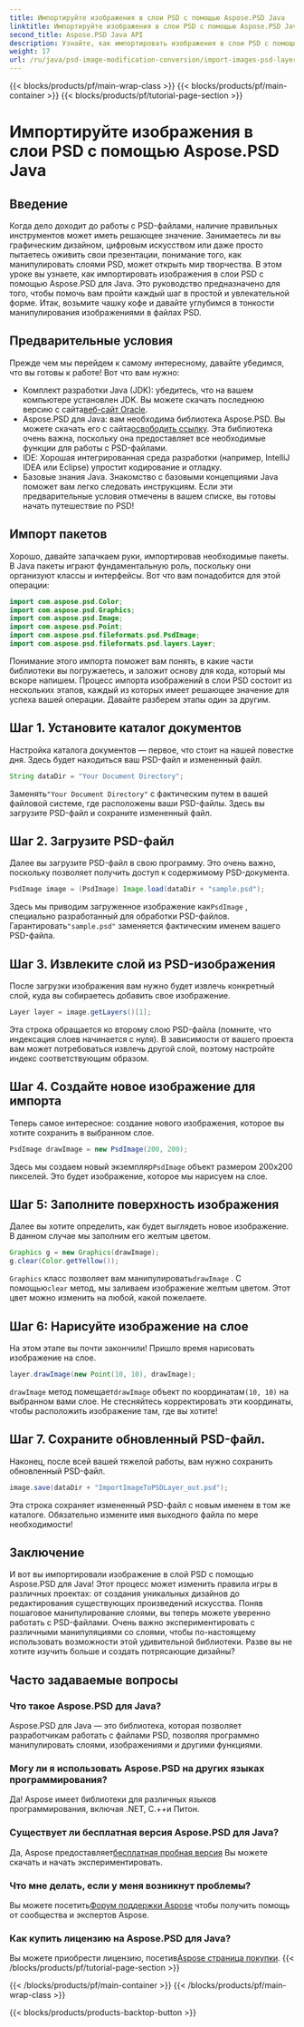 ```yaml
---
title: Импортируйте изображения в слои PSD с помощью Aspose.PSD Java
linktitle: Импортируйте изображения в слои PSD с помощью Aspose.PSD Java
second_title: Aspose.PSD Java API
description: Узнайте, как импортировать изображения в слои PSD с помощью Aspose.PSD для Java, с помощью этого подробного пошагового руководства.
weight: 17
url: /ru/java/psd-image-modification-conversion/import-images-psd-layers/
---
```


{{< blocks/products/pf/main-wrap-class >}}
{{< blocks/products/pf/main-container >}}
{{< blocks/products/pf/tutorial-page-section >}}

# Импортируйте изображения в слои PSD с помощью Aspose.PSD Java

## Введение
Когда дело доходит до работы с PSD-файлами, наличие правильных инструментов может иметь решающее значение. Занимаетесь ли вы графическим дизайном, цифровым искусством или даже просто пытаетесь оживить свои презентации, понимание того, как манипулировать слоями PSD, может открыть мир творчества. В этом уроке вы узнаете, как импортировать изображения в слои PSD с помощью Aspose.PSD для Java. Это руководство предназначено для того, чтобы помочь вам пройти каждый шаг в простой и увлекательной форме. Итак, возьмите чашку кофе и давайте углубимся в тонкости манипулирования изображениями в файлах PSD.
## Предварительные условия
Прежде чем мы перейдем к самому интересному, давайте убедимся, что вы готовы к работе! Вот что вам нужно:
-  Комплект разработки Java (JDK): убедитесь, что на вашем компьютере установлен JDK. Вы можете скачать последнюю версию с сайта[веб-сайт Oracle](https://www.oracle.com/java/technologies/javase-jdk11-downloads.html).
-  Aspose.PSD для Java: вам необходима библиотека Aspose.PSD. Вы можете скачать его с сайта[освободить ссылку](https://releases.aspose.com/psd/java/). Эта библиотека очень важна, поскольку она предоставляет все необходимые функции для работы с PSD-файлами.
- IDE: Хорошая интегрированная среда разработки (например, IntelliJ IDEA или Eclipse) упростит кодирование и отладку.
- Базовые знания Java. Знакомство с базовыми концепциями Java поможет вам легко следовать инструкциям.
Если эти предварительные условия отмечены в вашем списке, вы готовы начать путешествие по PSD!
## Импорт пакетов
Хорошо, давайте запачкаем руки, импортировав необходимые пакеты. В Java пакеты играют фундаментальную роль, поскольку они организуют классы и интерфейсы. Вот что вам понадобится для этой операции:
```java
import com.aspose.psd.Color;
import com.aspose.psd.Graphics;
import com.aspose.psd.Image;
import com.aspose.psd.Point;
import com.aspose.psd.fileformats.psd.PsdImage;
import com.aspose.psd.fileformats.psd.layers.Layer;
```
Понимание этого импорта поможет вам понять, в какие части библиотеки вы погружаетесь, и заложит основу для кода, который мы вскоре напишем.
Процесс импорта изображений в слои PSD состоит из нескольких этапов, каждый из которых имеет решающее значение для успеха вашей операции. Давайте разберем этапы один за другим.
## Шаг 1. Установите каталог документов
Настройка каталога документов — первое, что стоит на нашей повестке дня. Здесь будет находиться ваш PSD-файл и измененный файл.
```java
String dataDir = "Your Document Directory";
```
 Заменять`"Your Document Directory"` с фактическим путем в вашей файловой системе, где расположены ваши PSD-файлы. Здесь вы загрузите PSD-файл и сохраните измененный файл.
## Шаг 2. Загрузите PSD-файл
Далее вы загрузите PSD-файл в свою программу. Это очень важно, поскольку позволяет получить доступ к содержимому PSD-документа.
```java
PsdImage image = (PsdImage) Image.load(dataDir + "sample.psd");
```
 Здесь мы приводим загруженное изображение как`PsdImage` , специально разработанный для обработки PSD-файлов. Гарантировать`"sample.psd"` заменяется фактическим именем вашего PSD-файла.
## Шаг 3. Извлеките слой из PSD-изображения
После загрузки изображения вам нужно будет извлечь конкретный слой, куда вы собираетесь добавить свое изображение. 
```java
Layer layer = image.getLayers()[1];
```
Эта строка обращается ко второму слою PSD-файла (помните, что индексация слоев начинается с нуля). В зависимости от вашего проекта вам может потребоваться извлечь другой слой, поэтому настройте индекс соответствующим образом.
## Шаг 4. Создайте новое изображение для импорта
Теперь самое интересное: создание нового изображения, которое вы хотите сохранить в выбранном слое. 
```java
PsdImage drawImage = new PsdImage(200, 200);
```
 Здесь мы создаем новый экземпляр`PsdImage` объект размером 200x200 пикселей. Это будет изображение, которое мы нарисуем на слое.
## Шаг 5: Заполните поверхность изображения
Далее вы хотите определить, как будет выглядеть новое изображение. В данном случае мы заполним его желтым цветом.
```java
Graphics g = new Graphics(drawImage);
g.clear(Color.getYellow());
```
`Graphics` класс позволяет вам манипулировать`drawImage` . С помощью`clear` метод, мы заливаем изображение желтым цветом. Этот цвет можно изменить на любой, какой пожелаете.
## Шаг 6: Нарисуйте изображение на слое
На этом этапе вы почти закончили! Пришло время нарисовать изображение на слое.
```java
layer.drawImage(new Point(10, 10), drawImage);
```
`drawImage` метод помещает`drawImage` объект по координатам`(10, 10)` на выбранном вами слое. Не стесняйтесь корректировать эти координаты, чтобы расположить изображение там, где вы хотите!
## Шаг 7. Сохраните обновленный PSD-файл.
Наконец, после всей вашей тяжелой работы, вам нужно сохранить обновленный PSD-файл. 
```java
image.save(dataDir + "ImportImageToPSDLayer_out.psd");
```
Эта строка сохраняет измененный PSD-файл с новым именем в том же каталоге. Обязательно измените имя выходного файла по мере необходимости!
## Заключение
И вот вы импортировали изображение в слой PSD с помощью Aspose.PSD для Java! Этот процесс может изменить правила игры в различных проектах: от создания уникальных дизайнов до редактирования существующих произведений искусства. Поняв пошаговое манипулирование слоями, вы теперь можете уверенно работать с PSD-файлами. Очень важно экспериментировать с различными манипуляциями со слоями, чтобы по-настоящему использовать возможности этой удивительной библиотеки. Разве вы не хотите изучить больше и создать потрясающие дизайны?

## Часто задаваемые вопросы
### Что такое Aspose.PSD для Java?
Aspose.PSD для Java — это библиотека, которая позволяет разработчикам работать с файлами PSD, позволяя программно манипулировать слоями, изображениями и другими функциями.
### Могу ли я использовать Aspose.PSD на других языках программирования?
Да! Aspose имеет библиотеки для различных языков программирования, включая .NET, C.++и Питон.
### Существует ли бесплатная версия Aspose.PSD для Java?
 Да, Aspose предоставляет[бесплатная пробная версия](https://releases.aspose.com/) Вы можете скачать и начать экспериментировать.
### Что мне делать, если у меня возникнут проблемы?
 Вы можете посетить[Форум поддержки Aspose](https://forum.aspose.com/c/psd/34) чтобы получить помощь от сообщества и экспертов Aspose.
### Как купить лицензию на Aspose.PSD для Java?
 Вы можете приобрести лицензию, посетив[Aspose страница покупки](https://purchase.aspose.com/buy).
{{< /blocks/products/pf/tutorial-page-section >}}

{{< /blocks/products/pf/main-container >}}
{{< /blocks/products/pf/main-wrap-class >}}

{{< blocks/products/products-backtop-button >}}
